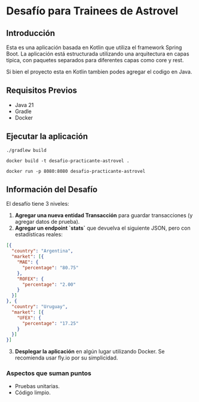 
# Desafío para Trainees de Astrovel

## Introducción

Esta es una aplicación basada en Kotlin que utiliza el framework Spring Boot. La aplicación está estructurada utilizando una arquitectura en capas típica, con paquetes separados para diferentes capas como core y rest.

Si bien el proyecto esta en Kotlin tambien podes agregar el codigo en Java.

## Requisitos Previos

- Java 21
- Gradle
- Docker

## Ejecutar la aplicación

```
./gradlew build
```

```
docker build -t desafio-practicante-astrovel .
```

```
docker run -p 8080:8080 desafio-practicante-astrovel
```

## Información del Desafío

El desafío tiene 3 niveles:

1. **Agregar una nueva entidad Transacción** para guardar transacciones (y agregar datos de prueba).
2. **Agregar un endpoint \`stats\`** que devuelva el siguiente JSON, pero con estadísticas reales:

```json
[{
  "country": "Argentina",
  "market": [{
    "MAE": {
      "percentage": "80.75"
    },
    "ROFEX": {
      "percentage": "2.00"
    }
  }]
}, {
  "country": "Uruguay",
  "market": [{
    "UFEX": {
      "percentage": "17.25"
    }
  }]
}]
```

3. **Desplegar la aplicación** en algún lugar utilizando Docker. Se recomienda usar fly.io por su simplicidad.

### Aspectos que suman puntos

- Pruebas unitarias.
- Código limpio.
